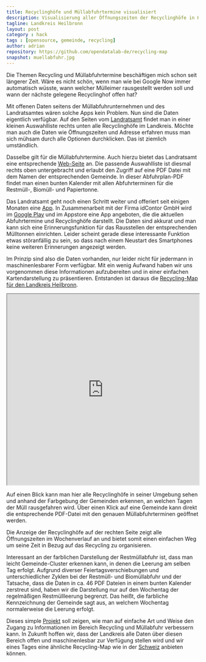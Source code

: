 ```yaml
---
title: Recyclinghöfe und Müllabfuhrtermine visualisiert
description: Visualisierung aller Öffnungszeiten der Recyclinghöfe in Heilbronn, farbliche Darstellung und Verlinkung der Müllabfuhrtermine in den einzelnen Gemeinden
tagline: Landkreis Heilbronn
layout: post
category : hack
tags : [opensource, gemeinde, recycling]
author: adrian
repository: https://github.com/opendatalab-de/recycling-map
snapshot: muellabfuhr.jpg
---
```


Die Themen Recycling und Müllabfuhrtermine beschäftigen mich schon seit längerer Zeit. 
Wäre es nicht schön, wenn man wie bei Google Now immer automatisch wüsste, wann welcher 
Mülleimer rausgestellt werden soll und wann der nächste gelegene Recyclinghof offen hat?

Mit offenen Daten seitens der Müllabfuhrunternehmen und des Landratsamtes wären solche 
Apps kein Problem. Nun sind die Daten eigentlich verfügbar. Auf den Seiten vom 
[Landratsamt](http://www.landkreis-heilbronn.de/sixcms/detail.php?id=10804&_nav=19947,19945) 
findet man in einer kleinen Auswahlliste rechts unten alle Recyclinghöfe im Landkreis. 
Möchte man auch die Daten wie Öffnungszeiten und Adresse erfahren muss man sich mühsam durch alle Optionen durchklicken. Das ist ziemlich umständlich.

Dasselbe gilt für die Müllabfuhrtermine. Auch hierzu bietet das Landratsamt eine entsprechende 
[Web-Seite](http://www.landkreis-heilbronn.de/sixcms/detail.php?id=10808&_nav=19947,19945) an. Die passende Auswahlliste ist diesmal rechts oben untergebracht und erlaubt den Zugriff auf eine PDF Datei mit dem Namen der entsprechenden Gemeinde. In dieser Abfuhrplan-PDF findet man einen bunten Kalender mit allen Abfuhrterminen für die Restmüll-, Biomüll- und Papiertonne.

Das Landratsamt geht noch einen Schritt weiter und offeriert seit einigen Monaten eine 
[App](http://www.landkreis-heilbronn.de/sixcms/detail.php?id=10926&_nav=10926&artikel=37893&template=presseartikel_detail_lra). 
In Zusammenarbeit mit der Firma idContor GmbH wird im 
[Google Play](https://play.google.com/store/apps/details?id=abfallH.ucom.de) und im Appstore eine 
App angeboten, die die aktuellen Abfuhrtermine und Recyclinghöfe darstellt. 
Die Daten sind akkurat und man kann sich eine Erinnerungsfunktion für das 
Rausstellen der entsprechenden Mülltonnen einrichten. Leider scheint gerade diese 
interessante Funktion etwas störanfällig zu sein, so dass nach einem Neustart des 
Smartphones keine weiteren Erinnerungen angezeigt werden.

Im Prinzip sind also die Daten vorhanden, nur leider nicht für jedermann 
in maschinenlesbarer Form verfügbar. Mit ein wenig Aufwand haben wir uns vorgenommen 
diese Informationen aufzubereiten und in einer einfachen Kartendarstellung zu präsentieren. 
Entstanden ist daraus die [Recycling-Map für den Landkreis Heilbronn](http://opendatalab.de/recycling-map/).

<iframe src="http://opendatalab.de/recycling-map" width="100%" height="500"> </iframe>

Auf einen Blick kann man hier alle Recyclinghöfe in seiner Umgebung sehen und anhand der Farbgebung der Gemeinden erkennen, 
an welchen Tagen der Müll rausgefahren wird.
Über einen Klick auf eine Gemeinde kann direkt die entsprechende PDF-Datei mit den genauen Müllabfuhrterminen geöffnet werden.

Die Anzeige der Recyclinghöfe auf der rechten Seite zeigt alle Öffnungszeiten im Wochenverlauf an 
und bietet somit einen einfachen Weg um seine Zeit in Bezug auf das Recycling zu organisieren.

Interessant an der farblichen Darstellung der Restmüllabfuhr ist, dass man leicht 
Gemeinde-Cluster erkennen kann, in denen die Leerung am selben Tag erfolgt.
Aufgrund diverser Feiertagsverschiebungen und unterschiedlicher Zyklen bei der Restmüll- und Biomüllabfuhr 
und der Tatsache, dass die Daten in ca. 46 PDF Dateien in einem bunten Kalender zerstreut sind, 
haben wir die Darstellung nur auf den Wochentag der regelmäßigen Restmüllleerung begrenzt. 
Das heißt, die farbliche Kennzeichnung der Gemeinde sagt aus, an welchem Wochentag 
normalerweise die Leerung erfolgt.

Dieses simple [Projekt](https://github.com/opendatalab-de/recycling-map) soll zeigen, wie man auf einfache Art und Weise den Zugang 
zu Informationen im Bereich Recycling und Müllabfuhr verbessern kann. In Zukunft hoffen wir, 
dass der Landkreis alle Daten über diesen Bereich offen und maschinenlesbar zur Verfügung stellen 
wird und wir eines Tages eine ähnliche Recycling-Map wie in der 
[Schweiz](http://recycling-map.ch/) anbieten können.
